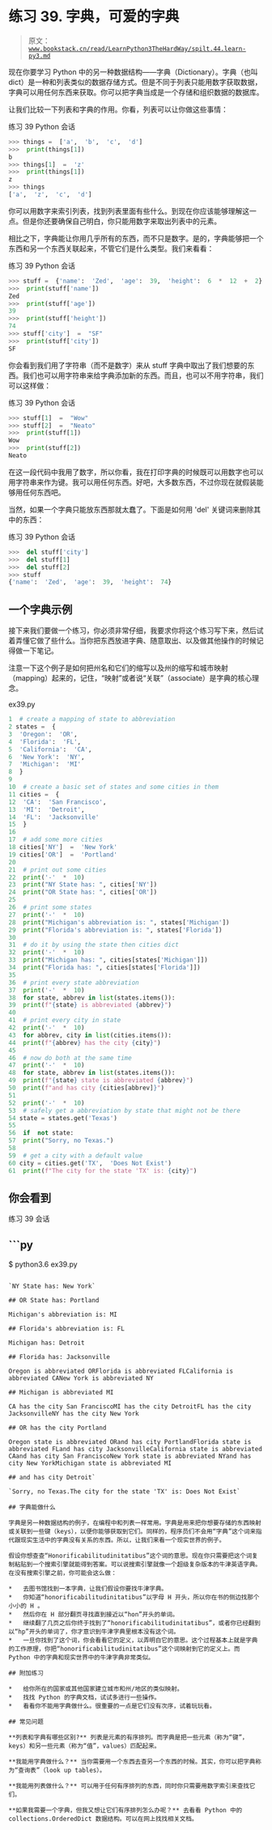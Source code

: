 # 练习 39\. 字典，可爱的字典

> 原文：[`www.bookstack.cn/read/LearnPython3TheHardWay/spilt.44.learn-py3.md`](https://www.bookstack.cn/read/LearnPython3TheHardWay/spilt.44.learn-py3.md)

现在你要学习 Python 中的另一种数据结构——字典（Dictionary）。字典（也叫 dict）是一种和列表类似的数据存储方式。但是不同于列表只能用数字获取数据，字典可以用任何东西来获取。你可以把字典当成是一个存储和组织数据的数据库。

让我们比较一下列表和字典的作用。你看，列表可以让你做这些事情：

练习 39 Python 会话

```py
>>> things =  ['a',  'b',  'c',  'd']
>>>  print(things[1])
b
>>> things[1]  =  'z'
>>>  print(things[1])
z
>>> things
['a',  'z',  'c',  'd']
```

你可以用数字来索引列表，找到列表里面有些什么。到现在你应该能够理解这一点。但是你还要确保自己明白，你只能用数字来取出列表中的元素。

相比之下，字典能让你用几乎所有的东西，而不只是数字。是的，字典能够把一个东西和另一个东西关联起来，不管它们是什么类型。我们来看看：

练习 39 Python 会话

```py
>>> stuff =  {'name':  'Zed',  'age':  39,  'height':  6  *  12  +  2}
>>>  print(stuff['name'])
Zed
>>>  print(stuff['age'])
39
>>>  print(stuff['height'])
74
>>> stuff['city']  =  "SF"
>>>  print(stuff['city'])
SF
```

你会看到我们用了字符串（而不是数字）来从 stuff 字典中取出了我们想要的东西。我们也可以用字符串来给字典添加新的东西。而且，也可以不用字符串，我们可以这样做：

练习 39 Python 会话

```py
>>> stuff[1]  =  "Wow"
>>> stuff[2]  =  "Neato"
>>>  print(stuff[1])
Wow
>>>  print(stuff[2])
Neato
```

在这一段代码中我用了数字，所以你看，我在打印字典的时候既可以用数字也可以用字符串来作为键。我可以用任何东西。好吧，大多数东西，不过你现在就假装能够用任何东西吧。

当然，如果一个字典只能放东西那就太蠢了。下面是如何用 'del' 关键词来删除其中的东西：

练习 39 Python 会话

```py
>>>  del stuff['city']
>>>  del stuff[1]
>>>  del stuff[2]
>>> stuff
{'name':  'Zed',  'age':  39,  'height':  74}
```

## 一个字典示例

接下来我们要做一个练习，你必须非常仔细，我要求你将这个练习写下来，然后试着弄懂它做了些什么。当你把东西放进字典、随意取出、以及做其他操作的时候记得做一下笔记。

注意一下这个例子是如何把州名和它们的缩写以及州的缩写和城市映射（mapping）起来的，记住，“映射”或者说“关联”（associate）是字典的核心理念。

ex39.py

```py
1  # create a mapping of state to abbreviation
2 states =  {
3  'Oregon':  'OR',
4  'Florida':  'FL',
5  'California':  'CA',
6  'New York':  'NY',
7  'Michigan':  'MI'
8  }
9
10  # create a basic set of states and some cities in them
11 cities =  {
12  'CA':  'San Francisco',
13  'MI':  'Detroit',
14  'FL':  'Jacksonville'
15  }
16
17  # add some more cities
18 cities['NY']  =  'New York'
19 cities['OR']  =  'Portland'
20
21  # print out some cities
22  print('-'  *  10)
23  print("NY State has: ", cities['NY'])
24  print("OR State has: ", cities['OR'])
25
26  # print some states
27  print('-'  *  10)
28  print("Michigan's abbreviation is: ", states['Michigan'])
29  print("Florida's abbreviation is: ", states['Florida'])
30
31  # do it by using the state then cities dict
32  print('-'  *  10)
33  print("Michigan has: ", cities[states['Michigan']])
34  print("Florida has: ", cities[states['Florida']])
35
36  # print every state abbreviation
37  print('-'  *  10)
38  for state, abbrev in list(states.items()):
39  print(f"{state} is abbreviated {abbrev}")
40
41  # print every city in state
42  print('-'  *  10)
43  for abbrev, city in list(cities.items()):
44  print(f"{abbrev} has the city {city}")
45
46  # now do both at the same time
47  print('-'  *  10)
48  for state, abbrev in list(states.items()):
49  print(f"{state} state is abbreviated {abbrev}")
50  print(f"and has city {cities[abbrev]}")
51
52  print('-'  *  10)
53  # safely get a abbreviation by state that might not be there
54 state = states.get('Texas')
55
56  if  not state:
57  print("Sorry, no Texas.")
58
59  # get a city with a default value
60 city = cities.get('TX',  'Does Not Exist')
61  print(f"The city for the state 'TX' is: {city}")
```

## 你会看到

练习 39 会话

##  ```py
$ python3.6 ex39.py
``` 

`NY State has: New York`

## OR State has: Portland

Michigan's abbreviation is: MI

## Florida's abbreviation is: FL

Michigan has: Detroit

## Florida has: Jacksonville

Oregon is abbreviated ORFlorida is abbreviated FLCalifornia is abbreviated CANew York is abbreviated NY

## Michigan is abbreviated MI

CA has the city San FranciscoMI has the city DetroitFL has the city JacksonvilleNY has the city New York

## OR has the city Portland

Oregon state is abbreviated ORand has city PortlandFlorida state is abbreviated FLand has city JacksonvilleCalifornia state is abbreviated CAand has city San FranciscoNew York state is abbreviated NYand has city New YorkMichigan state is abbreviated MI

## and has city Detroit` 

`Sorry, no Texas.The city for the state 'TX' is: Does Not Exist`

## 字典能做什么

字典是另一种数据结构的例子，在编程中和列表一样常用。字典是用来把你想要存储的东西映射或关联到一些键（keys），以便你能够获取到它们。同样的，程序员们不会用“字典”这个词来指代跟现实生活中的字典没有关系的东西。所以，让我们来看一个现实世界的例子。

假设你想查查“Honorificabilitudinitatibus”这个词的意思。现在你只需要把这个词复制粘贴到一个搜索引擎就能得到答案。可以说搜索引擎就像一个超级复杂版本的牛津英语字典。在没有搜索引擎之前，你可能会这么做：

*   去图书馆找到一本字典，让我们假设你要找牛津字典。
*   你知道“honorificabilitudinitatibus”以字母 H 开头，所以你在书的侧边找那个小小的 H 。
*   然后你在 H 部分翻页寻找直到接近以“hon”开头的单词。
*   继续翻了几页之后你终于找到了“honorificabilitudinitatibus”，或者你已经翻到以“hp”开头的单词了，你才意识到牛津字典里根本没有这个词。
*   一旦你找到了这个词，你会看看它的定义，以弄明白它的意思。这个过程基本上就是字典的工作原理，你把“honorificabilitudinitatibus”这个词映射到它的定义上。而 Python 中的字典和现实世界中的牛津字典非常类似。

## 附加练习

*   给你所在的国家或其他国家建立城市和州/地区的类似映射。
*   找找 Python 的字典文档，试试多进行一些操作。
*   看看你不能用字典做什么。很重要的一点是它们没有次序，试着玩玩看。

## 常见问题

**列表和字典有哪些区别?** 列表是元素的有序排列。而字典是把一些元素（称为“键”，keys）和另一些元素（称为“值”，values）匹配起来。

**我能用字典做什么？** 当你需要用一个东西去查另一个东西的时候。其实，你可以把字典称为“查询表”（look up tables）。

**我能用列表做什么？** 可以用于任何有序排列的东西，同时你只需要用数字索引来查找它们。

**如果我需要一个字典，但我又想让它们有序排列怎么办呢？** 去看看 Python 中的 collections.OrderedDict 数据结构。可以在网上找找相关文档。